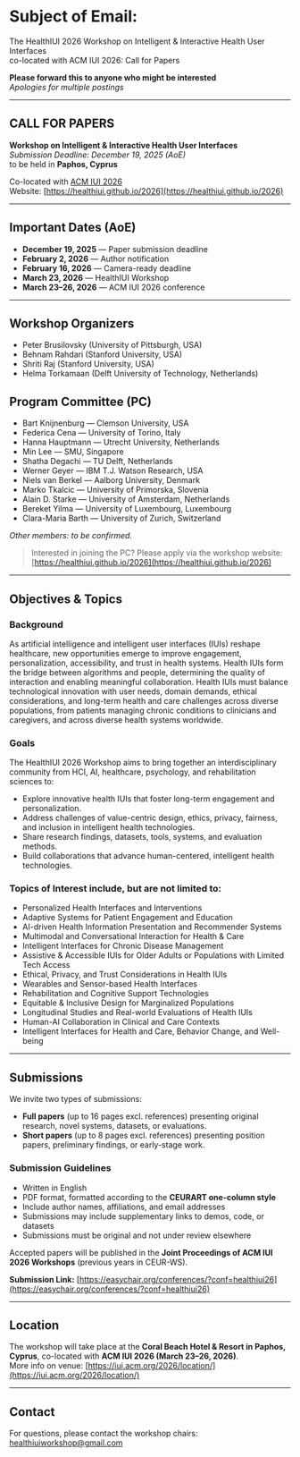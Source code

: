 # Subject of Email:  
The HealthIUI 2026 Workshop on Intelligent & Interactive Health User Interfaces  
co-located with ACM IUI 2026: Call for Papers  

**Please forward this to anyone who might be interested**  
*Apologies for multiple postings*  

---

## CALL FOR PAPERS  
**Workshop on Intelligent & Interactive Health User Interfaces**  
*Submission Deadline: December 19, 2025 (AoE)*  
to be held in **Paphos, Cyprus**  

Co-located with [ACM IUI 2026](https://iui.acm.org/2026)  
Website: [https://healthiui.github.io/2026](https://healthiui.github.io/2026)  

---

## Important Dates (AoE)  
- **December 19, 2025** — Paper submission deadline  
- **February 2, 2026** — Author notification  
- **February 16, 2026** — Camera-ready deadline  
- **March 23, 2026** — HealthIUI Workshop  
- **March 23–26, 2026** — ACM IUI 2026 conference  

---

## Workshop Organizers  
- Peter Brusilovsky (University of Pittsburgh, USA)  
- Behnam Rahdari (Stanford University, USA)  
- Shriti Raj (Stanford University, USA)  
- Helma Torkamaan (Delft University of Technology, Netherlands)  

## Program Committee (PC)

- Bart Knijnenburg — Clemson University, USA  
- Federica Cena — University of Torino, Italy  
- Hanna Hauptmann — Utrecht University, Netherlands  
- Min Lee — SMU, Singapore  
- Shatha Degachi — TU Delft, Netherlands  
- Werner Geyer — IBM T.J. Watson Research, USA  
- Niels van Berkel — Aalborg University, Denmark  
- Marko Tkalcic — University of Primorska, Slovenia  
- Alain D. Starke — University of Amsterdam, Netherlands  
- Bereket Yilma — University of Luxembourg, Luxembourg
- Clara-Maria Barth — University of Zurich, Switzerland

*Other members: to be confirmed.*

> Interested in joining the PC? Please apply via the workshop website: [https://healthiui.github.io/2026](https://healthiui.github.io/2026)
---

## Objectives & Topics  

### Background  
 As artificial intelligence and intelligent user interfaces (IUIs) reshape healthcare, new opportunities emerge to improve engagement, personalization, accessibility, and trust in health systems.  Health IUIs form the bridge between algorithms and people, determining the quality of interaction and enabling meaningful collaboration. Health IUIs must balance technological innovation with user needs, domain demands, ethical considerations, and long-term health and care challenges across diverse populations, from patients managing chronic conditions to clinicians and caregivers, and across diverse health systems worldwide.

### Goals  
The HealthIUI 2026 Workshop aims to bring together an interdisciplinary community from HCI, AI, healthcare, psychology, and rehabilitation sciences to:  
- Explore innovative health IUIs that foster long-term engagement and personalization.  
- Address challenges of value-centric design, ethics, privacy, fairness, and inclusion in intelligent health technologies.
- Share research findings, datasets, tools, systems, and evaluation methods.  
- Build collaborations that advance human-centered, intelligent health technologies.  

### Topics of Interest include, but are not limited to:  
- Personalized Health Interfaces and Interventions  
- Adaptive Systems for Patient Engagement and Education  
- AI-driven Health Information Presentation and Recommender Systems  
- Multimodal and Conversational Interaction for Health & Care  
- Intelligent Interfaces for Chronic Disease Management  
- Assistive & Accessible IUIs for Older Adults or Populations with Limited Tech Access  
- Ethical, Privacy, and Trust Considerations in Health IUIs  
- Wearables and Sensor-based Health Interfaces  
- Rehabilitation and Cognitive Support Technologies  
- Equitable & Inclusive Design for Marginalized Populations  
- Longitudinal Studies and Real-world Evaluations of Health IUIs  
- Human-AI Collaboration in Clinical and Care Contexts  
- Intelligent Interfaces for Health and Care, Behavior Change, and Well-being


---

## Submissions  

We invite two types of submissions:  
- **Full papers** (up to 16 pages excl. references) presenting original research, novel systems, datasets, or evaluations.  
- **Short papers** (up to 8 pages excl. references) presenting position papers, preliminary findings, or early-stage work.  

### Submission Guidelines  
- Written in English  
- PDF format, formatted according to the **CEURART one-column style**  
- Include author names, affiliations, and email addresses  
- Submissions may include supplementary links to demos, code, or datasets  
- Submissions must be original and not under review elsewhere  

Accepted papers will be published in the **Joint Proceedings of ACM IUI 2026 Workshops** (previous years in CEUR-WS).  

 **Submission Link:** [https://easychair.org/conferences/?conf=healthiui26](https://easychair.org/conferences/?conf=healthiui26)  

---

## Location  
The workshop will take place at the **Coral Beach Hotel & Resort in Paphos, Cyprus**, co-located with **ACM IUI 2026 (March 23–26, 2026)**.  
More info on venue: [https://iui.acm.org/2026/location/](https://iui.acm.org/2026/location/)  

---

## Contact  
For questions, please contact the workshop chairs:  
 healthiuiworkshop@gmail.com  

